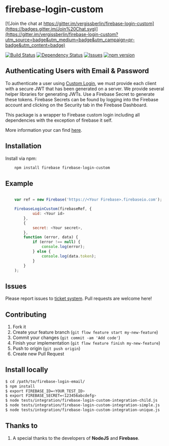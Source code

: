 firebase-login-custom
=====================

[![Join the chat at https://gitter.im/vergissberlin/firebase-login-custom](https://badges.gitter.im/Join%20Chat.svg)](https://gitter.im/vergissberlin/firebase-login-custom?utm_source=badge&utm_medium=badge&utm_campaign=pr-badge&utm_content=badge)

[![Build Status](https://travis-ci.org/vergissberlin/firebase-login-custom.svg)](https://travis-ci.org/vergissberlin/firebase-login-custom)
[![Dependency Status](https://gemnasium.com/vergissberlin/firebase-login-custom.svg)](https://gemnasium.com/vergissberlin/firebase-login-custom)
[![Issues](http://img.shields.io/github/issues/vergissberlin/firebase-login-custom.svg)]( https://github.com/vergissberlin/firebase-login-custom/issues "GitHub ticket system")
[![npm version](https://img.shields.io/npm/v/firebase-login-custom.png)](https://npmjs.org/package/firebase-login-custom "View this project on npm")


Authenticating Users with Email & Password
------------------------------------------

To authenticate a user using [Custom Login](https://www.firebase.com/docs/web/guide/login/custom.html),
we must provide each client with a secure JWT that has been generated on a server.
We provide several helper libraries for generating JWTs.
Use a Firebase Secret to generate these tokens. Firebase Secrets can be found by logging into the
Firebase account and clicking on the Security tab in the Firebase Dashboard.

This package is a wrapper to Firebase custom login including all dependencies
with the exception of firebase it self.

More information your can find [here](https://www.firebase.com/docs/web/guide/login/custom.html).

Installation
------------

Install via npm:

```bash
    npm install firebase firebase-login-custom
```

Example
-------

```javascript

    var ref = new Firebase('https://<Your Firebase>.firebaseio.com');

    FirebaseLoginCustom(firebaseRef, {
            uid: <Your id>
        },
        {
            secret: <Your secret>,
        },
        function (error, data) {
            if (error !== null) {
                console.log(error);
            } else {
                console.log(data.token);
            }
        }
    );
```

Issues
------

Please report issues to [ticket system](https://github.com/vergissberlin/firebase-login-custom/issues).
Pull requests are welcome here!


Contributing
------------

1. Fork it
2. Create your feature branch (`git flow feature start my-new-feature`)
3. Commit your changes (`git commit -am 'Add code'`)
4. Finish your implementation (`git flow feature finish my-new-feature`)
4. Push to origin (`git push origin`)
5. Create new Pull Request

Install locally
---------------

```bash
$ cd /path/to/firebase-login-email/
$ npm install
$ export FIREBASE_ID=<YOUR_TEST_ID>
$ export FIREBASE_SECRET=<123456abcdefg>
$ node tests/integration/firebase-login-custom-integration-child.js
$ node tests/integration/firebase-login-custom-integration-simple.js
$ node tests/integration/firebase-login-custom-integration-unique.js
```

<a name="thanks"></a>
Thanks to
---------
1. A special thanks to the developers of **NodeJS** and **Firebase**.
